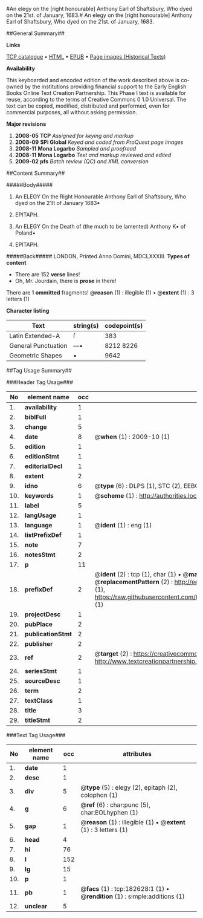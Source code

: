 #An elegy on the [right honourable] Anthony Earl of Shaftsbury, Who dyed on the 21st. of January, 1683.#
An elegy on the [right honourable] Anthony Earl of Shaftsbury, Who dyed on the 21st. of January, 1683.

##General Summary##

**Links**

[TCP catalogue](http://www.ota.ox.ac.uk/tcp/)  • 
[HTML](http://tei.it.ox.ac.uk/tcp/Texts-HTML/free/B03/B03246.html)  • 
[EPUB](http://tei.it.ox.ac.uk/tcp/Texts-EPUB/free/B03/B03246.epub) • 
[Page images (Historical Texts)](https://data.historicaltexts.jisc.ac.uk/view?pubId=eebo-99885247e&pageId=eebo-99885247e-182628-1)

**Availability**

This keyboarded and encoded edition of the
	       work described above is co-owned by the institutions
	       providing financial support to the Early English Books
	       Online Text Creation Partnership. This Phase I text is
	       available for reuse, according to the terms of Creative
	       Commons 0 1.0 Universal. The text can be copied,
	       modified, distributed and performed, even for
	       commercial purposes, all without asking permission.

**Major revisions**

1. __2008-05__ __TCP__ *Assigned for keying and markup*
1. __2008-09__ __SPi Global__ *Keyed and coded from ProQuest page images*
1. __2008-11__ __Mona Logarbo__ *Sampled and proofread*
1. __2008-11__ __Mona Logarbo__ *Text and markup reviewed and edited*
1. __2009-02__ __pfs__ *Batch review (QC) and XML conversion*

##Content Summary##

#####Body#####

1. An ELEGY On the Right Honourable Anthony Earl of Shaftsbury, Who dyed on the 21ſt of January 1683▪

1. EPITAPH.

1. An ELEGY On the Death of (the much to be lamented) Anthony K▪  of Poland▪

1. EPITAPH.

#####Back#####
LONDON, Printed Anno Domini, MDCLXXXIII.
**Types of content**

  * There are 152 **verse** lines!
  * Oh, Mr. Jourdain, there is **prose** in there!

There are 1 **ommitted** fragments! 
 @__reason__ (1) : illegible (1)  •  @__extent__ (1) : 3 letters (1)

**Character listing**


|Text|string(s)|codepoint(s)|
|---|---|---|
|Latin Extended-A|ſ|383|
|General Punctuation|—•|8212 8226|
|Geometric Shapes|▪|9642|

##Tag Usage Summary##

###Header Tag Usage###

|No|element name|occ|attributes|
|---|---|---|---|
|1.|__availability__|1||
|2.|__biblFull__|1||
|3.|__change__|5||
|4.|__date__|8| @__when__ (1) : 2009-10 (1)|
|5.|__edition__|1||
|6.|__editionStmt__|1||
|7.|__editorialDecl__|1||
|8.|__extent__|2||
|9.|__idno__|6| @__type__ (6) : DLPS (1), STC (2), EEBO-CITATION (1), PROQUEST (1), VID (1)|
|10.|__keywords__|1| @__scheme__ (1) : http://authorities.loc.gov/ (1)|
|11.|__label__|5||
|12.|__langUsage__|1||
|13.|__language__|1| @__ident__ (1) : eng (1)|
|14.|__listPrefixDef__|1||
|15.|__note__|7||
|16.|__notesStmt__|2||
|17.|__p__|11||
|18.|__prefixDef__|2| @__ident__ (2) : tcp (1), char (1)  •  @__matchPattern__ (2) : ([0-9\-]+):([0-9IVX]+) (1), (.+) (1)  •  @__replacementPattern__ (2) : http://eebo.chadwyck.com/downloadtiff?vid=$1&page=$2 (1), https://raw.githubusercontent.com/textcreationpartnership/Texts/master/tcpchars.xml#$1 (1)|
|19.|__projectDesc__|1||
|20.|__pubPlace__|2||
|21.|__publicationStmt__|2||
|22.|__publisher__|2||
|23.|__ref__|2| @__target__ (2) : https://creativecommons.org/publicdomain/zero/1.0/ (1), http://www.textcreationpartnership.org/docs/. (1)|
|24.|__seriesStmt__|1||
|25.|__sourceDesc__|1||
|26.|__term__|2||
|27.|__textClass__|1||
|28.|__title__|3||
|29.|__titleStmt__|2||


###Text Tag Usage###

|No|element name|occ|attributes|
|---|---|---|---|
|1.|__date__|1||
|2.|__desc__|1||
|3.|__div__|5| @__type__ (5) : elegy (2), epitaph (2), colophon (1)|
|4.|__g__|6| @__ref__ (6) : char:punc (5), char:EOLhyphen (1)|
|5.|__gap__|1| @__reason__ (1) : illegible (1)  •  @__extent__ (1) : 3 letters (1)|
|6.|__head__|4||
|7.|__hi__|76||
|8.|__l__|152||
|9.|__lg__|15||
|10.|__p__|1||
|11.|__pb__|1| @__facs__ (1) : tcp:182628:1 (1)  •  @__rendition__ (1) : simple:additions (1)|
|12.|__unclear__|5||
